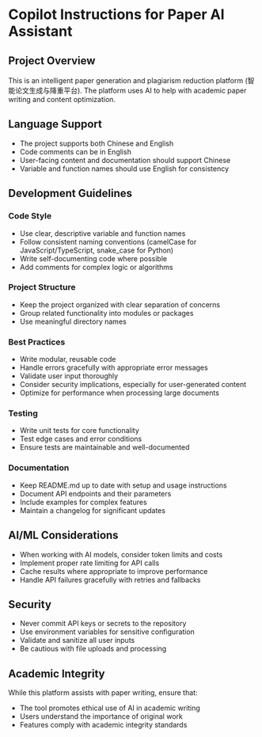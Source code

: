 # Copilot Instructions for Paper AI Assistant

## Project Overview

This is an intelligent paper generation and plagiarism reduction platform (智能论文生成与降重平台). The platform uses AI to help with academic paper writing and content optimization.

## Language Support

- The project supports both Chinese and English
- Code comments can be in English
- User-facing content and documentation should support Chinese
- Variable and function names should use English for consistency

## Development Guidelines

### Code Style

- Use clear, descriptive variable and function names
- Follow consistent naming conventions (camelCase for JavaScript/TypeScript, snake_case for Python)
- Write self-documenting code where possible
- Add comments for complex logic or algorithms

### Project Structure

- Keep the project organized with clear separation of concerns
- Group related functionality into modules or packages
- Use meaningful directory names

### Best Practices

- Write modular, reusable code
- Handle errors gracefully with appropriate error messages
- Validate user input thoroughly
- Consider security implications, especially for user-generated content
- Optimize for performance when processing large documents

### Testing

- Write unit tests for core functionality
- Test edge cases and error conditions
- Ensure tests are maintainable and well-documented

### Documentation

- Keep README.md up to date with setup and usage instructions
- Document API endpoints and their parameters
- Include examples for complex features
- Maintain a changelog for significant updates

## AI/ML Considerations

- When working with AI models, consider token limits and costs
- Implement proper rate limiting for API calls
- Cache results where appropriate to improve performance
- Handle API failures gracefully with retries and fallbacks

## Security

- Never commit API keys or secrets to the repository
- Use environment variables for sensitive configuration
- Validate and sanitize all user inputs
- Be cautious with file uploads and processing

## Academic Integrity

While this platform assists with paper writing, ensure that:
- The tool promotes ethical use of AI in academic writing
- Users understand the importance of original work
- Features comply with academic integrity standards
